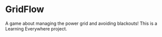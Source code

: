 GridFlow
========
A game about managing the power grid and avoiding blackouts!
This is a Learning Everywhere project.

